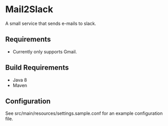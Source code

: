 # Mail2Slack
A small service that sends e-mails to slack.

## Requirements
 * Currently only supports Gmail.

## Build Requirements
 * Java 8
 * Maven
 
## Configuration
See src/main/resources/settings.sample.conf for an example configuration file.
<!-- ## Other
New features (individual icons, more configuration settings) will be added gradually. -->
